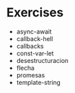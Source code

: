 # Exercises
* async-await
* callback-hell
* callbacks 
* const-var-let 
* desestructuracion
* flecha
* promesas
* template-string
